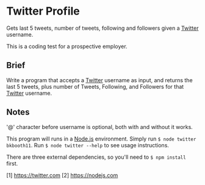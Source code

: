 # Twitter Profile

Gets last 5 tweets, number of tweets, following and followers given a [Twitter](1) username.

This is a coding test for a prospective employer.

## Brief

Write a program that accepts a [Twitter](1) username as input, and returns the last 5 tweets, plus
number of Tweets, Following, and Followers for that [Twitter](1) username.

## Notes

'@' character before username is optional, both with and without it works.

This program will runs in a [Node.js](2) environment. Simply run `$ node twitter bkbooth11`. Run
`$ node twitter --help` to see usage instructions.

There are three external dependencies, so you'll need to `$ npm install` first.

[1] https://twitter.com
[2] https://nodejs.com
